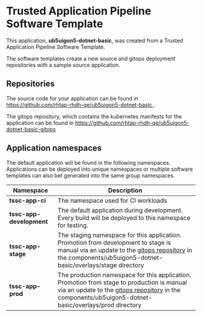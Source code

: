 # Trusted Application Pipeline Software Template

This application, **ub5uigon5-dotnet-basic**, was created from a Trusted Application Pipeline Software Template.

The software templates create a new source and gitops deployment repositories with a sample source application. 

## Repositories

The source code for your application can be found in [https://github.com/rhtap-rhdh-qe/ub5uigon5-dotnet-basic ](https://github.com/rhtap-rhdh-qe/ub5uigon5-dotnet-basic ).
 
The gitops repository, which contains the kubernetes manifests for the application can be found in 
[https://github.com/rhtap-rhdh-qe/ub5uigon5-dotnet-basic-gitops ](https://github.com/rhtap-rhdh-qe/ub5uigon5-dotnet-basic-gitops ) 

## Application namespaces 

The default application will be found in the following namespaces. Applications can be deployed into unique namespaces or multiple software templates can also bet generated into the same group namespaces.  

|  Namespace   |  Description   |  
| -------- | -------- |
| **tssc-app-ci** | The namespace used for CI workloads |
| **tssc-app-development** | The default application during development. Every build will be deployed to this namespace for testing. |
| **tssc-app-stage** | The staging namespace for this application. Promotion from development to stage is manual via an update to the [gitops repository](https://github.com/rhtap-rhdh-qe/ub5uigon5-dotnet-basic-gitops ) in the components/ub5uigon5-dotnet-basic/overlays/stage directory |
| **tssc-app-prod** | The production namespace for this application. Promotion from stage to production is manual via an update to the [gitops repository](https://github.com/rhtap-rhdh-qe/ub5uigon5-dotnet-basic-gitops ) in the components/ub5uigon5-dotnet-basic/overlays/prod directory |